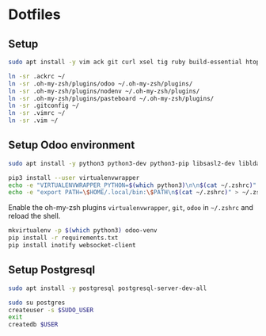 # Dotfiles

## Setup

```sh
sudo apt install -y vim ack git curl xsel tig ruby build-essential htop zsh
```

```sh
ln -sr .ackrc ~/
ln -sr .oh-my-zsh/plugins/odoo ~/.oh-my-zsh/plugins/
ln -sr .oh-my-zsh/plugins/nodenv ~/.oh-my-zsh/plugins/
ln -sr .oh-my-zsh/plugins/pasteboard ~/.oh-my-zsh/plugins/
ln -sr .gitconfig ~/
ln -sr .vimrc ~/
ln -sr .vim ~/
```

## Setup Odoo environment

```sh
sudo apt install -y python3 python3-dev python3-pip libsasl2-dev libldap2-dev
```

```sh
pip3 install --user virtualenvwrapper
echo -e "VIRTUALENVWRAPPER_PYTHON=$(which python3)\n\n$(cat ~/.zshrc)" > ~/.zshrc
echo -e "export PATH=\$HOME/.local/bin:\$PATH\n$(cat ~/.zshrc)" > ~/.zshrc
```

Enable the oh-my-zsh plugins `virtualenvwrapper`, `git`, `odoo` in `~/.zshrc` and reload the shell.

```sh
mkvirtualenv -p $(which python3) odoo-venv
pip install -r requirements.txt
pip install inotify websocket-client
```

## Setup Postgresql

```sh
sudo apt install -y postgresql postgresql-server-dev-all
```

```sh
sudo su postgres
createuser -s $SUDO_USER
exit
createdb $USER
```
